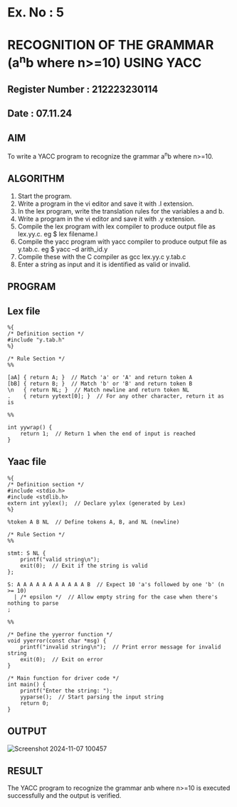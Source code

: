 # Ex. No : 5	
# RECOGNITION OF THE GRAMMAR (a<sup>n</sup>b where n>=10) USING YACC
## Register Number : 212223230114
## Date : 07.11.24

## AIM   
To write a YACC program to recognize the grammar a<sup>n</sup>b where n>=10.

## ALGORITHM
1.	Start the program.
2.	Write a program in the vi editor and save it with .l extension.
3.	In the lex program, write the translation rules for the variables a and b.
4.	Write a program in the vi editor and save it with .y extension.
5.	Compile the lex program with lex compiler to produce output file as lex.yy.c. eg $ lex filename.l
6.	Compile the yacc program with yacc compiler to produce output file as y.tab.c. eg $ yacc –d arith_id.y
7.	Compile these with the C compiler as gcc lex.yy.c y.tab.c
8.	Enter a string as input and it is identified as valid or invalid.
 
## PROGRAM
## Lex file
```
%{
/* Definition section */
#include "y.tab.h"
%}

/* Rule Section */
%%

[aA] { return A; }  // Match 'a' or 'A' and return token A
[bB] { return B; }  // Match 'b' or 'B' and return token B
\n   { return NL; }  // Match newline and return token NL
.    { return yytext[0]; }  // For any other character, return it as is

%%

int yywrap() {
    return 1;  // Return 1 when the end of input is reached
}

```
## Yaac file
```
%{
/* Definition section */
#include <stdio.h>
#include <stdlib.h>
extern int yylex();  // Declare yylex (generated by Lex)
%}

%token A B NL  // Define tokens A, B, and NL (newline)

/* Rule Section */
%%

stmt: S NL { 
    printf("valid string\n");
    exit(0);  // Exit if the string is valid
};

S: A A A A A A A A A A A B  // Expect 10 'a's followed by one 'b' (n >= 10)
  | /* epsilon */  // Allow empty string for the case when there's nothing to parse
;

%%

/* Define the yyerror function */
void yyerror(const char *msg) {
    printf("invalid string\n");  // Print error message for invalid string
    exit(0);  // Exit on error
}

/* Main function for driver code */
int main() {
    printf("Enter the string: ");
    yyparse();  // Start parsing the input string
    return 0;
}

```
## OUTPUT 
![Screenshot 2024-11-07 100457](https://github.com/user-attachments/assets/9ca44b8b-eede-4da2-a35d-6f316b484adf)

## RESULT
The YACC program to recognize the grammar anb where n>=10 is executed successfully and the output is verified.

